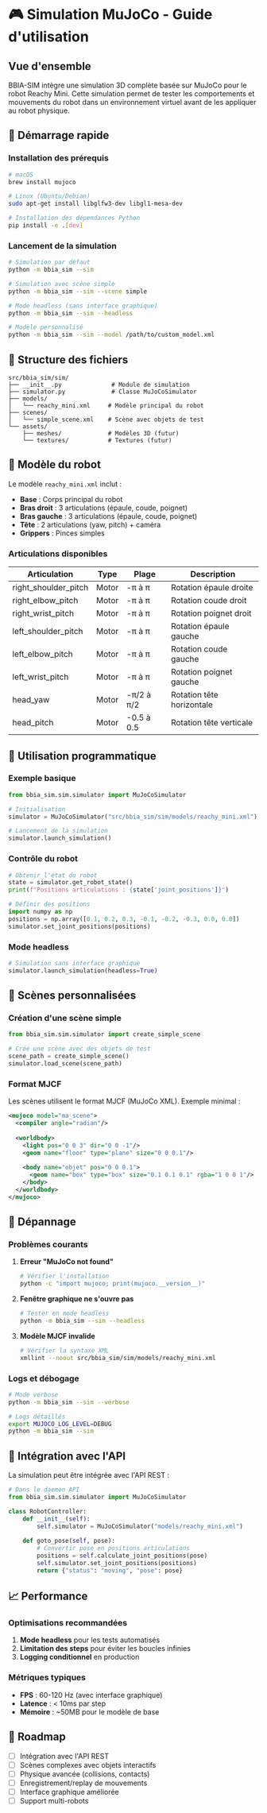 # 🎮 Simulation MuJoCo - Guide d'utilisation

## Vue d'ensemble

BBIA-SIM intègre une simulation 3D complète basée sur MuJoCo pour le robot Reachy Mini. Cette simulation permet de tester les comportements et mouvements du robot dans un environnement virtuel avant de les appliquer au robot physique.

## 🚀 Démarrage rapide

### Installation des prérequis

```bash
# macOS
brew install mujoco

# Linux (Ubuntu/Debian)
sudo apt-get install libglfw3-dev libgl1-mesa-dev

# Installation des dépendances Python
pip install -e .[dev]
```

### Lancement de la simulation

```bash
# Simulation par défaut
python -m bbia_sim --sim

# Simulation avec scène simple
python -m bbia_sim --sim --scene simple

# Mode headless (sans interface graphique)
python -m bbia_sim --sim --headless

# Modèle personnalisé
python -m bbia_sim --sim --model /path/to/custom_model.xml
```

## 📁 Structure des fichiers

```
src/bbia_sim/sim/
├── __init__.py              # Module de simulation
├── simulator.py             # Classe MuJoCoSimulator
├── models/
│   └── reachy_mini.xml     # Modèle principal du robot
├── scenes/
│   └── simple_scene.xml    # Scène avec objets de test
└── assets/
    ├── meshes/             # Modèles 3D (futur)
    └── textures/           # Textures (futur)
```

## 🤖 Modèle du robot

Le modèle `reachy_mini.xml` inclut :

- **Base** : Corps principal du robot
- **Bras droit** : 3 articulations (épaule, coude, poignet)
- **Bras gauche** : 3 articulations (épaule, coude, poignet)
- **Tête** : 2 articulations (yaw, pitch) + caméra
- **Grippers** : Pinces simples

### Articulations disponibles

| Articulation | Type | Plage | Description |
|-------------|------|-------|-------------|
| right_shoulder_pitch | Motor | -π à π | Rotation épaule droite |
| right_elbow_pitch | Motor | -π à π | Rotation coude droit |
| right_wrist_pitch | Motor | -π à π | Rotation poignet droit |
| left_shoulder_pitch | Motor | -π à π | Rotation épaule gauche |
| left_elbow_pitch | Motor | -π à π | Rotation coude gauche |
| left_wrist_pitch | Motor | -π à π | Rotation poignet gauche |
| head_yaw | Motor | -π/2 à π/2 | Rotation tête horizontale |
| head_pitch | Motor | -0.5 à 0.5 | Rotation tête verticale |

## 🎯 Utilisation programmatique

### Exemple basique

```python
from bbia_sim.sim.simulator import MuJoCoSimulator

# Initialisation
simulator = MuJoCoSimulator("src/bbia_sim/sim/models/reachy_mini.xml")

# Lancement de la simulation
simulator.launch_simulation()
```

### Contrôle du robot

```python
# Obtenir l'état du robot
state = simulator.get_robot_state()
print(f"Positions articulations : {state['joint_positions']}")

# Définir des positions
import numpy as np
positions = np.array([0.1, 0.2, 0.3, -0.1, -0.2, -0.3, 0.0, 0.0])
simulator.set_joint_positions(positions)
```

### Mode headless

```python
# Simulation sans interface graphique
simulator.launch_simulation(headless=True)
```

## 🎨 Scènes personnalisées

### Création d'une scène simple

```python
from bbia_sim.sim.simulator import create_simple_scene

# Crée une scène avec des objets de test
scene_path = create_simple_scene()
simulator.load_scene(scene_path)
```

### Format MJCF

Les scènes utilisent le format MJCF (MuJoCo XML). Exemple minimal :

```xml
<mujoco model="ma_scene">
  <compiler angle="radian"/>
  
  <worldbody>
    <light pos="0 0 3" dir="0 0 -1"/>
    <geom name="floor" type="plane" size="0 0 0.1"/>
    
    <body name="objet" pos="0 0 0.1">
      <geom name="box" type="box" size="0.1 0.1 0.1" rgba="1 0 0 1"/>
    </body>
  </worldbody>
</mujoco>
```

## 🔧 Dépannage

### Problèmes courants

1. **Erreur "MuJoCo not found"**
   ```bash
   # Vérifier l'installation
   python -c "import mujoco; print(mujoco.__version__)"
   ```

2. **Fenêtre graphique ne s'ouvre pas**
   ```bash
   # Tester en mode headless
   python -m bbia_sim --sim --headless
   ```

3. **Modèle MJCF invalide**
   ```bash
   # Vérifier la syntaxe XML
   xmllint --noout src/bbia_sim/sim/models/reachy_mini.xml
   ```

### Logs et débogage

```bash
# Mode verbose
python -m bbia_sim --sim --verbose

# Logs détaillés
export MUJOCO_LOG_LEVEL=DEBUG
python -m bbia_sim --sim
```

## 🚀 Intégration avec l'API

La simulation peut être intégrée avec l'API REST :

```python
# Dans le daemon API
from bbia_sim.sim.simulator import MuJoCoSimulator

class RobotController:
    def __init__(self):
        self.simulator = MuJoCoSimulator("models/reachy_mini.xml")
    
    def goto_pose(self, pose):
        # Convertir pose en positions articulations
        positions = self.calculate_joint_positions(pose)
        self.simulator.set_joint_positions(positions)
        return {"status": "moving", "pose": pose}
```

## 📈 Performance

### Optimisations recommandées

1. **Mode headless** pour les tests automatisés
2. **Limitation des steps** pour éviter les boucles infinies
3. **Logging conditionnel** en production

### Métriques typiques

- **FPS** : 60-120 Hz (avec interface graphique)
- **Latence** : < 10ms par step
- **Mémoire** : ~50MB pour le modèle de base

## 🔮 Roadmap

- [ ] Intégration avec l'API REST
- [ ] Scènes complexes avec objets interactifs
- [ ] Physique avancée (collisions, contacts)
- [ ] Enregistrement/replay de mouvements
- [ ] Interface graphique améliorée
- [ ] Support multi-robots
